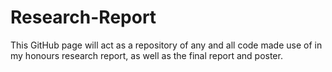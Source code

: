 # Research-Report
This GitHub page will act as a repository of any and all code made use of in my honours research report, as well as the final report and poster. 
